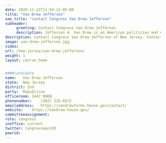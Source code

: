 ```yaml
---
date: 2020-11-22T11:54:12-05:00
title: "Van Drew Jefferson"
seo_title: "contact Congress Van Drew Jefferson"
subheader:
     greeting: Contact Congress Van Drew Jefferson 
     description: Jefferson H. Van Drew is an American politician and dentist serving as the U.S. Representative for New Jersey's 2nd congressional district since 2019. He is a member of the Republican Party after leaving the Democratic Party in 2020 to oppose their support for the impeachment of President Donald Trump.
description: Contact Congress Van Drew Jefferson of New Jersey. Contact information for Van Drew Jefferson includes email address, phone number, and mailing address.
image: van-drew-jefferson.jpg
video: 
url: /new-jersey/van-drew-jefferson/
weight: 1
layout: course_home


####candidate
name:	Van Drew Jefferson
state:	New Jersey
district: 2nd
party:	Republican
officeroom:	2447 RHOB
phonenumber:	(202) 225-6572
emailaddress:	https://vandrewforms.house.gov/contact/
website:	https://vandrew.house.gov/
committeeassignment: 
role: congress
inoffice: current
twitter: CongressmanJVD
powrid: 
---
```


